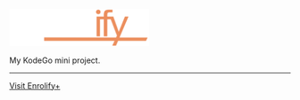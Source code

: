 <img alt="Enrollify+" title="Enrollify+" src="assets/enrollify-white.png" width="250px"/>
<p>My KodeGo mini project.</p>
<hr/>
<a href="https://arjeusman.github.io/enrollify-plus/signin.html">Visit Enrolify+</a>

